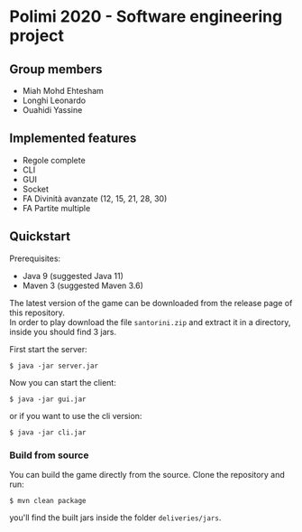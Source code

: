 # Polimi 2020 - Software engineering project

## Group members
- Miah Mohd Ehtesham
- Longhi Leonardo
- Ouahidi Yassine

## Implemented features
- Regole complete
- CLI 
- GUI
- Socket
- FA Divinità avanzate (12, 15, 21, 28, 30)
- FA Partite multiple

## Quickstart
Prerequisites:
- Java 9 (suggested Java 11)
- Maven 3 (suggested Maven 3.6)

The latest version of the game can be downloaded from the release page of this repository.  
In order to play download the file `santorini.zip` and extract it in a directory, inside you should find 3 jars.

First start the server:
```shell script
$ java -jar server.jar
```
Now you can start the client:
```shell script
$ java -jar gui.jar
```
or if you want to use the cli version:
```shell script
$ java -jar cli.jar
```

### Build from source
You can build the game directly from the source.
Clone the repository and run:
```shell script
$ mvn clean package
```
you'll find the built jars inside the folder `deliveries/jars`.

